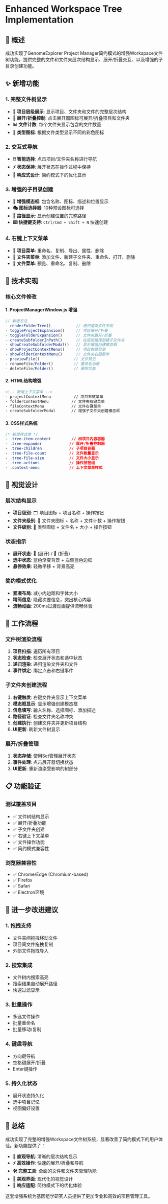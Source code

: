 # Enhanced Workspace Tree Implementation

## 🎯 概述

成功实现了GenomeExplorer Project Manager简约模式的增强Workspace文件树功能，提供完整的文件和文件夹层次结构显示、展开/折叠交互、以及增强的子目录创建功能。

## ✨ 新增功能

### 1. 完整文件树显示
- **📂 项目层级展示**: 显示项目、文件夹和文件的完整层次结构
- **🔽 展开/折叠控制**: 点击展开器图标可展开/折叠项目和文件夹
- **📊 文件计数**: 每个文件夹显示包含的文件数量
- **🎨 类型图标**: 根据文件类型显示不同的彩色图标

### 2. 交互式导航
- **🖱️ 智能选择**: 点击项目/文件夹名称进行导航
- **⚡ 状态保持**: 展开状态在操作过程中保持
- **📱 响应式设计**: 简约模式下的优化显示

### 3. 增强的子目录创建
- **🎪 增强模态框**: 包含名称、图标、描述和位置显示
- **🎭 图标选择器**: 10种预设图标可选择
- **📍 路径显示**: 显示创建位置的完整路径
- **⌨️ 快捷键支持**: `Ctrl/Cmd + Shift + N` 快速创建

### 4. 右键上下文菜单
- **📂 项目菜单**: 重命名、复制、导出、属性、删除
- **📁 文件夹菜单**: 添加文件、新建子文件夹、重命名、打开、删除
- **📄 文件菜单**: 预览、重命名、复制、删除

## 🔧 技术实现

### 核心文件修改

#### 1. ProjectManagerWindow.js 增强
```javascript
// 新增方法
- renderFolderTree()           // 递归渲染文件夹树
- toggleProjectExpansion()     // 项目展开/折叠
- toggleFolderExpansion()      // 文件夹展开/折叠
- createSubfolderInPath()      // 在指定路径创建子文件夹
- showCreateSubfolderModal()   // 显示增强创建模态框
- showProjectContextMenu()     // 项目右键菜单
- showFolderContextMenu()      // 文件夹右键菜单
- previewFile()               // 文件预览
- renameFile/Folder()         // 重命名功能
- deleteFile/Folder()         // 删除功能
```

#### 2. HTML结构增强
```html
<!-- 新增上下文菜单 -->
- projectContextMenu          // 项目右键菜单
- folderContextMenu          // 文件夹右键菜单  
- fileContextMenu            // 文件右键菜单
- createSubfolderModal       // 增强子文件夹创建模态框
```

#### 3. CSS样式系统
```css
/* 新增样式类 */
- .tree-item-content         // 树项目内容容器
- .tree-expander            // 展开/折叠控制器
- .tree-children            // 子项目容器
- .tree-file-count          // 文件数量显示
- .tree-file-size           // 文件大小显示
- .tree-actions             // 操作按钮组
- .context-menu             // 上下文菜单样式
```

## 🎨 视觉设计

### 层次结构显示
- **项目级别**: 🗂️ 项目图标 + 项目名称 + 操作按钮
- **文件夹级别**: 📁 文件夹图标 + 名称 + 文件计数 + 操作按钮
- **文件级别**: 🎨 类型图标 + 文件名 + 大小 + 操作按钮

### 状态指示
- **展开状态**: 📂 (展开) / 📁 (折叠)
- **选中状态**: 蓝色渐变背景 + 左侧蓝色边框
- **悬停效果**: 轻微平移 + 背景高亮

### 简约模式优化
- **紧凑布局**: 减小内边距和字体大小
- **精简信息**: 隐藏次要信息，突出核心内容
- **流畅动画**: 200ms过渡动画提供流畅体验

## 🔄 工作流程

### 文件树渲染流程
1. **项目扫描**: 遍历所有项目
2. **状态检查**: 检查展开状态和选中状态
3. **递归渲染**: 递归渲染文件夹和文件
4. **事件绑定**: 绑定点击和右键事件

### 子文件夹创建流程
1. **右键触发**: 右键文件夹显示上下文菜单
2. **模态框显示**: 显示增强创建模态框
3. **信息填写**: 输入名称、选择图标、添加描述
4. **路径验证**: 检查文件夹名称冲突
5. **创建执行**: 创建文件夹并更新项目结构
6. **UI更新**: 刷新文件树显示

### 展开/折叠管理
1. **状态存储**: 使用Set管理展开状态
2. **事件处理**: 点击展开器切换状态
3. **UI更新**: 重新渲染受影响的树部分

## 📋 功能验证

### 测试覆盖项目
- ✅ 文件树结构显示
- ✅ 展开/折叠功能
- ✅ 子文件夹创建
- ✅ 右键上下文菜单
- ✅ 文件操作功能
- ✅ 简约模式兼容性

### 浏览器兼容性
- ✅ Chrome/Edge (Chromium-based)
- ✅ Firefox
- ✅ Safari
- ✅ Electron环境

## 🚀 进一步改进建议

### 1. 拖拽支持
- 文件夹间拖拽移动文件
- 项目间文件拖拽复制
- 外部文件拖拽导入

### 2. 搜索集成
- 文件树内搜索高亮
- 搜索结果自动展开路径
- 快速过滤显示

### 3. 批量操作
- 多选文件操作
- 批量重命名
- 批量移动/复制

### 4. 键盘导航
- 方向键导航
- 空格键展开/折叠
- Enter键操作

### 5. 持久化状态
- 展开状态持久化
- 选中项目记忆
- 视图偏好设置

## 📝 总结

成功实现了完整的增强Workspace文件树系统，显著改善了简约模式下的用户体验。新功能提供了：

- **🎯 直观导航**: 清晰的层次结构显示
- **⚡ 高效操作**: 快速的展开/折叠和导航
- **🛠️ 完整工具**: 全面的文件和文件夹管理功能
- **🎨 美观界面**: 现代化的视觉设计
- **📱 响应适配**: 简约模式下的优化体验

这套增强系统为基因组学研究人员提供了更加专业和高效的项目管理工具。 
